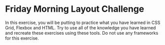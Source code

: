 # Friday Morning Layout Challenge

In this exercise, you will be putting to practice what you have learned in CSS Grid, Flexbox and HTML. Try to use all of the knowledge you have learned and recreate these exercises using these tools. Do not use any frameworks for this exercise.
